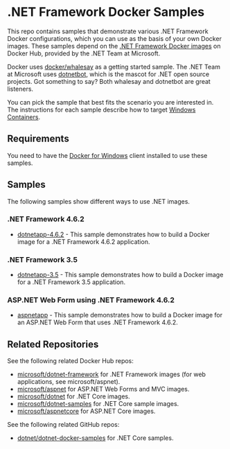 .NET Framework Docker Samples
=============================

This repo contains samples that demonstrate various .NET Framework Docker configurations, which you can use as the basis of your own Docker images. These samples depend on the [.NET Framework Docker images](https://hub.docker.com/r/microsoft/dotnet-framework/) on Docker Hub, provided by the .NET Team at Microsoft.

Docker uses [docker/whalesay](https://hub.docker.com/r/docker/whalesay/) as a getting started sample. The .NET Team at Microsoft uses [dotnetbot](https://github.com/dotnet-bot), which is the mascot for .NET open source projects. Got something to say? Both whalesay and dotnetbot are great listeners.

You can pick the sample that best fits the scenario you are interested in. The instructions for each sample describe how to target [Windows Containers](http://aka.ms/windowscontainers).

Requirements
-------

You need to have the [Docker for Windows](https://docs.docker.com/docker-for-windows/) client installed to use these samples.

Samples
-------

The following samples show different ways to use .NET images.

### .NET Framework 4.6.2

- [dotnetapp-4.6.2](dotnetapp-4.6.2) - This sample demonstrates how to build a Docker image for a .NET Framework 4.6.2 application.

### .NET Framework 3.5

- [dotnetapp-3.5](dotnetapp-3.5) - This sample demonstrates how to build a Docker image for a .NET Framework 3.5 application.

### ASP.NET Web Form using .NET Framework 4.6.2

- [aspnetapp](aspnetapp) - This sample demonstrates how to build a Docker image for an ASP.NET Web Form that uses .NET Framework 4.6.2.

Related Repositories
--------------------

See the following related Docker Hub repos:

- [microsoft/dotnet-framework](https://hub.docker.com/r/microsoft/dotnet-framework/) for .NET Framework images (for web applications, see microsoft/aspnet).
- [microsoft/aspnet](https://hub.docker.com/r/microsoft/aspnet/) for ASP.NET Web Forms and MVC images.
- [microsoft/dotnet](https://hub.docker.com/r/microsoft/dotnet/) for .NET Core images.
- [microsoft/dotnet-samples](https://hub.docker.com/r/microsoft/dotnet-samples/) for .NET Core sample images.
- [microsoft/aspnetcore](https://hub.docker.com/r/microsoft/aspnetcore/) for ASP.NET Core images.

See the following related  GitHub repos:

- [dotnet/dotnet-docker-samples](https://github.com/dotnet/dotnet-docker-samples/) for .NET Core samples.

